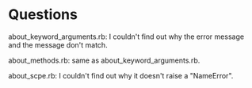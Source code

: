 # Questions
about_keyword_arguments.rb: I couldn't find out why the error message and the message don't match.

about_methods.rb: same as about_keyword_arguments.rb.

about_scpe.rb: I couldn't find out why it doesn't raise a "NameError".
